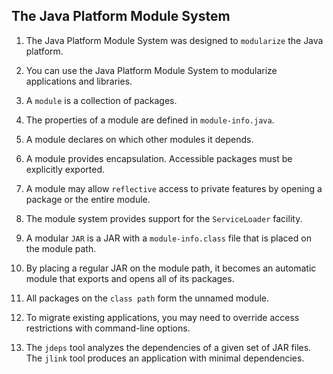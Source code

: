 ## The Java Platform Module System

1. The Java Platform Module System was designed to `modularize` the Java platform.

2. You can use the Java Platform Module System to modularize applications and libraries.

3. A `module` is a collection of packages.

4. The properties of a module are defined in `module-info.java`.

5. A module declares on which other modules it depends.

6. A module provides encapsulation. Accessible packages must be explicitly exported.

7. A module may allow `reflective` access to private features by opening a package or the entire module.

8. The module system provides support for the `ServiceLoader` facility.

9. A modular `JAR` is a JAR with a `module-info.class` file that is placed on the module path.

10. By placing a regular JAR on the module path, it becomes an automatic module that exports and opens all of its packages.

11. All packages on the `class path` form the unnamed module.

12. To migrate existing applications, you may need to override access restrictions with command-line options.

13. The `jdeps` tool analyzes the dependencies of a given set of JAR files. The `jlink` tool produces an application with minimal dependencies.
